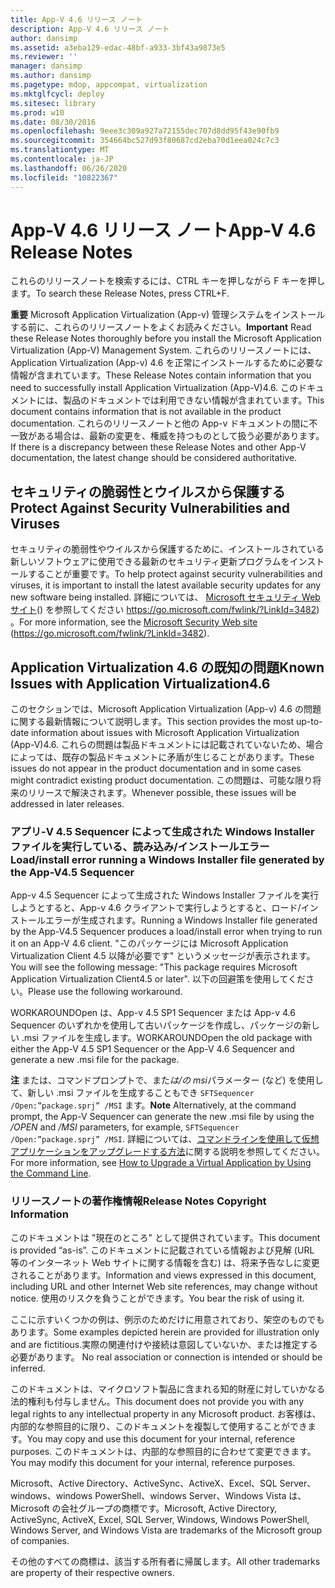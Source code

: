 ```yaml
---
title: App-V 4.6 リリース ノート
description: App-V 4.6 リリース ノート
author: dansimp
ms.assetid: a3eba129-edac-48bf-a933-3bf43a9873e5
ms.reviewer: ''
manager: dansimp
ms.author: dansimp
ms.pagetype: mdop, appcompat, virtualization
ms.mktglfcycl: deploy
ms.sitesec: library
ms.prod: w10
ms.date: 08/30/2016
ms.openlocfilehash: 9eee3c309a927a72155dec707d8dd95f43e90fb9
ms.sourcegitcommit: 354664bc527d93f80687cd2eba70d1eea024c7c3
ms.translationtype: MT
ms.contentlocale: ja-JP
ms.lasthandoff: 06/26/2020
ms.locfileid: "10822367"
---
```

# <span data-ttu-id="73b73-103">App-V 4.6 リリース ノート</span><span class="sxs-lookup"><span data-stu-id="73b73-103">App-V 4.6 Release Notes</span></span>


<span data-ttu-id="73b73-104">これらのリリースノートを検索するには、CTRL キーを押しながら F キーを押します。</span><span class="sxs-lookup"><span data-stu-id="73b73-104">To search these Release Notes, press CTRL+F.</span></span>

<span data-ttu-id="73b73-105">**重要** Microsoft Application Virtualization (App-v) 管理システムをインストールする前に、これらのリリースノートをよくお読みください。</span><span class="sxs-lookup"><span data-stu-id="73b73-105">**Important** Read these Release Notes thoroughly before you install the Microsoft Application Virtualization (App-V) Management System.</span></span> <span data-ttu-id="73b73-106">これらのリリースノートには、Application Virtualization (App-v) 4.6 を正常にインストールするために必要な情報が含まれています。</span><span class="sxs-lookup"><span data-stu-id="73b73-106">These Release Notes contain information that you need to successfully install Application Virtualization (App-V)4.6.</span></span> <span data-ttu-id="73b73-107">このドキュメントには、製品のドキュメントでは利用できない情報が含まれています。</span><span class="sxs-lookup"><span data-stu-id="73b73-107">This document contains information that is not available in the product documentation.</span></span> <span data-ttu-id="73b73-108">これらのリリースノートと他の App-v ドキュメントの間に不一致がある場合は、最新の変更を、権威を持つものとして扱う必要があります。</span><span class="sxs-lookup"><span data-stu-id="73b73-108">If there is a discrepancy between these Release Notes and other App-V documentation, the latest change should be considered authoritative.</span></span>

 

## <span data-ttu-id="73b73-109">セキュリティの脆弱性とウイルスから保護する</span><span class="sxs-lookup"><span data-stu-id="73b73-109">Protect Against Security Vulnerabilities and Viruses</span></span>


<span data-ttu-id="73b73-110">セキュリティの脆弱性やウイルスから保護するために、インストールされている新しいソフトウェアに使用できる最新のセキュリティ更新プログラムをインストールすることが重要です。</span><span class="sxs-lookup"><span data-stu-id="73b73-110">To help protect against security vulnerabilities and viruses, it is important to install the latest available security updates for any new software being installed.</span></span> <span data-ttu-id="73b73-111">詳細については、 [Microsoft セキュリティ Web サイト](https://go.microsoft.com/fwlink/?LinkId=3482)() を参照してください https://go.microsoft.com/fwlink/?LinkId=3482) 。</span><span class="sxs-lookup"><span data-stu-id="73b73-111">For more information, see the [Microsoft Security Web site](https://go.microsoft.com/fwlink/?LinkId=3482) (https://go.microsoft.com/fwlink/?LinkId=3482).</span></span>

## <span data-ttu-id="73b73-112">Application Virtualization 4.6 の既知の問題</span><span class="sxs-lookup"><span data-stu-id="73b73-112">Known Issues with Application Virtualization4.6</span></span>


<span data-ttu-id="73b73-113">このセクションでは、Microsoft Application Virtualization (App-v) 4.6 の問題に関する最新情報について説明します。</span><span class="sxs-lookup"><span data-stu-id="73b73-113">This section provides the most up-to-date information about issues with Microsoft Application Virtualization (App-V)4.6.</span></span> <span data-ttu-id="73b73-114">これらの問題は製品ドキュメントには記載されていないため、場合によっては、既存の製品ドキュメントに矛盾が生じることがあります。</span><span class="sxs-lookup"><span data-stu-id="73b73-114">These issues do not appear in the product documentation and in some cases might contradict existing product documentation.</span></span> <span data-ttu-id="73b73-115">この問題は、可能な限り将来のリリースで解決されます。</span><span class="sxs-lookup"><span data-stu-id="73b73-115">Whenever possible, these issues will be addressed in later releases.</span></span>

### <span data-ttu-id="73b73-116">アプリ-V 4.5 Sequencer によって生成された Windows Installer ファイルを実行している、読み込み/インストールエラー</span><span class="sxs-lookup"><span data-stu-id="73b73-116">Load/install error running a Windows Installer file generated by the App-V4.5 Sequencer</span></span>

<span data-ttu-id="73b73-117">App-v 4.5 Sequencer によって生成された Windows Installer ファイルを実行しようとすると、App-v 4.6 クライアントで実行しようとすると、ロード/インストールエラーが生成されます。</span><span class="sxs-lookup"><span data-stu-id="73b73-117">Running a Windows Installer file generated by the App-V4.5 Sequencer produces a load/install error when trying to run it on an App-V 4.6 client.</span></span> <span data-ttu-id="73b73-118">"このパッケージには Microsoft Application Virtualization Client 4.5 以降が必要です" というメッセージが表示されます。</span><span class="sxs-lookup"><span data-stu-id="73b73-118">You will see the following message: "This package requires Microsoft Application Virtualization Client4.5 or later".</span></span> <span data-ttu-id="73b73-119">以下の回避策を使用してください。</span><span class="sxs-lookup"><span data-stu-id="73b73-119">Please use the following workaround.</span></span>

<span data-ttu-id="73b73-120">WORKAROUNDOpen は、App-v 4.5 SP1 Sequencer または App-v 4.6 Sequencer のいずれかを使用して古いパッケージを作成し、パッケージの新しい .msi ファイルを生成します。</span><span class="sxs-lookup"><span data-stu-id="73b73-120">WORKAROUNDOpen the old package with either the App-V 4.5 SP1 Sequencer or the App-V 4.6 Sequencer and generate a new .msi file for the package.</span></span>

<span data-ttu-id="73b73-121">**注** または、コマンドプロンプトで、また*は/の* *msi*パラメーター (など) を使用して、新しい .msi ファイルを生成することもでき `SFTSequencer /Open:”package.sprj” /MSI` ます。</span><span class="sxs-lookup"><span data-stu-id="73b73-121">**Note** Alternatively, at the command prompt, the App-V Sequencer can generate the new .msi file by using the */OPEN* and */MSI* parameters, for example, `SFTSequencer /Open:”package.sprj” /MSI`.</span></span> <span data-ttu-id="73b73-122">詳細については、[コマンドラインを使用して仮想アプリケーションをアップグレードする方法](how-to-upgrade-a-virtual-application-by-using-the-command-line.md)に関する説明を参照してください。</span><span class="sxs-lookup"><span data-stu-id="73b73-122">For more information, see [How to Upgrade a Virtual Application by Using the Command Line](how-to-upgrade-a-virtual-application-by-using-the-command-line.md).</span></span>

 

### <span data-ttu-id="73b73-123">リリースノートの著作権情報</span><span class="sxs-lookup"><span data-stu-id="73b73-123">Release Notes Copyright Information</span></span>

<span data-ttu-id="73b73-124">このドキュメントは "現在のところ" として提供されています。</span><span class="sxs-lookup"><span data-stu-id="73b73-124">This document is provided “as-is”.</span></span> <span data-ttu-id="73b73-125">このドキュメントに記載されている情報および見解 (URL 等のインターネット Web サイトに関する情報を含む) は、将来予告なしに変更されることがあります。</span><span class="sxs-lookup"><span data-stu-id="73b73-125">Information and views expressed in this document, including URL and other Internet Web site references, may change without notice.</span></span> <span data-ttu-id="73b73-126">使用のリスクを負うことができます。</span><span class="sxs-lookup"><span data-stu-id="73b73-126">You bear the risk of using it.</span></span>

<span data-ttu-id="73b73-127">ここに示すいくつかの例は、例示のためだけに用意されており、架空のものでもあります。</span><span class="sxs-lookup"><span data-stu-id="73b73-127">Some examples depicted herein are provided for illustration only and are fictitious.</span></span><span data-ttu-id="73b73-128">実際の関連付けや接続は意図していないか、または推定する必要があります。</span><span class="sxs-lookup"><span data-stu-id="73b73-128"> No real association or connection is intended or should be inferred.</span></span>

<span data-ttu-id="73b73-129">このドキュメントは、マイクロソフト製品に含まれる知的財産に対していかなる法的権利も付与しません。</span><span class="sxs-lookup"><span data-stu-id="73b73-129">This document does not provide you with any legal rights to any intellectual property in any Microsoft product.</span></span> <span data-ttu-id="73b73-130">お客様は、内部的な参照目的に限り、このドキュメントを複製して使用することができます。</span><span class="sxs-lookup"><span data-stu-id="73b73-130">You may copy and use this document for your internal, reference purposes.</span></span> <span data-ttu-id="73b73-131">このドキュメントは、内部的な参照目的に合わせて変更できます。</span><span class="sxs-lookup"><span data-stu-id="73b73-131">You may modify this document for your internal, reference purposes.</span></span>



<span data-ttu-id="73b73-132">Microsoft、Active Directory、ActiveSync、ActiveX、Excel、SQL Server、windows、windows PowerShell、windows Server、Windows Vista は、Microsoft の会社グループの商標です。</span><span class="sxs-lookup"><span data-stu-id="73b73-132">Microsoft, Active Directory, ActiveSync, ActiveX, Excel, SQL Server, Windows, Windows PowerShell, Windows Server, and Windows Vista are trademarks of the Microsoft group of companies.</span></span>

<span data-ttu-id="73b73-133">その他のすべての商標は、該当する所有者に帰属します。</span><span class="sxs-lookup"><span data-stu-id="73b73-133">All other trademarks are property of their respective owners.</span></span>

 

 






